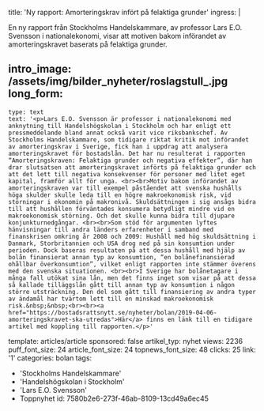 title: 'Ny rapport: Amorteringskrav infört på felaktiga grunder'
ingress: |
  <p>En ny rapport från Stockholms Handelskammare, av professor Lars E.O. Svensson i nationalekonomi, visar att motiven bakom införandet av amorteringskravet baserats på felaktiga grunder.
  </p>
  
intro_image: /assets/img/bilder_nyheter/roslagstull_.jpg
long_form:
  -
    type: text
    text: '<p>Lars E.O. Svensson är professor i nationalekonomi med anknytning till Handelshögskolan i Stockholm och har enligt ett pressmeddelande bland annat också varit vice riksbankschef. Av Stockholms Handelskammare, som tidigare riktat kritik mot införandet av amorteringskrav i Sverige, fick han i uppdrag att analysera amorteringskravet för bostadslån. Det har nu resulterat i rapporten “Amorteringskraven: Felaktiga grunder och negativa effekter”, där han drar slutsatsen att amorteringskravet införts på felaktiga grunder och att det lett till negativa konsekvenser för personer med litet eget kapital, framför allt för unga. <br><br>Motiv bakom införandet av amorteringskraven var till exempel påståendet att svenska hushålls höga skulder skulle leda till en högre makroekonomisk risk, vid störningar i ekonomin på makronivå. Skuldsättningen i sig ansågs bidra till att hushållen förväntades konsumera betydligt mindre vid en makroekonomisk störning. Och det skulle kunna bidra till djupare konjunkturnedgångar. <br><br>Som stöd för argumenten lyftes hänvisningar till andra länders erfarenheter i samband med finanskrisen omkring år 2008 och 2009: Hushåll med hög skuldsättning i Danmark, Storbritannien och USA drog ned på sin konsumtion under perioden. Dock baseras resultaten på att dessa hushåll med hjälp av bolån finansierat annan typ av konsumtion, “en bolånefinansierad ohållbar överkonsumtion”, vilket enligt rapporten inte stämmer överens med den svenska situationen. <br><br>I Sverige har bolånetagare i många fall utökat sina lån, men det finns inget som visar på att dessa så kallade tilläggslån gått till annan typ av konsumtion i någon större utsträckning. Den del som gått till finansiering av andra typer av ändamål har tvärtom lett till en minskad makroekonomisk risk.&nbsp;&nbsp;<br><br><a href="https://bostadsrattsnytt.se/nyheter/bolan/2019-04-06-amorteringskravet-ska-utredas">Här</a> finns en länk till en tidigare artikel med koppling till rapporten.</p>'
template: articles/article
sponsored: false
artikel_typ: nyhet
views: 2236
puff_font_size: 24
article_font_size: 24
topnews_font_size: 48
clicks: 25
link: '1'
categories: bolan
tags:
  - 'Stockholms Handelskammare'
  - 'Handelshögskolan i Stockholm'
  - 'Lars E.O. Svensson'
  - Toppnyhet
id: 7580b2e6-273f-46ab-8109-13cd49a6ec45
